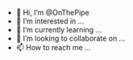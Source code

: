 - 👋 Hi, I’m @OnThePipe
- 👀 I’m interested in ...
- 🌱 I’m currently learning ...
- 💞️ I’m looking to collaborate on ...
- 📫 How to reach me ...

<!---
OnThePipe/OnThePipe is a ✨ special ✨ repository because its `README.md` (this file) appears on your GitHub profile.
You can click the Preview link to take a look at your changes.
--->
